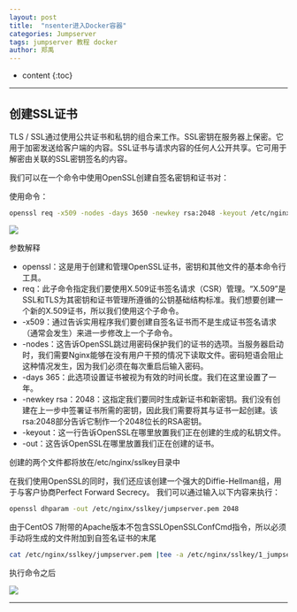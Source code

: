 ```yaml
---
layout: post
title:  "nsenter进入Docker容器"
categories: Jumpserver 
tags: jumpserver 教程 docker
author: 郑禹
---
```


* content
{:toc}
---

## 创建SSL证书

TLS / SSL通过使用公共证书和私钥的组合来工作。SSL密钥在服务器上保密。它用于加密发送给客户端的内容。SSL证书与请求内容的任何人公开共享。它可用于解密由关联的SSL密钥签名的内容。

我们可以在一个命令中使用OpenSSL创建自签名密钥和证书对：

使用命令：
```sh
openssl req -x509 -nodes -days 3650 -newkey rsa:2048 -keyout /etc/nginx/sslkey/2_jumpserver.want-want.key -out /etc/nginx/sslkey/1_jumpserver.want-want.com.crt
```

<img src="http://newbluesky.top/img/ssl_self1.png">

参数解释
* openssl：这是用于创建和管理OpenSSL证书，密钥和其他文件的基本命令行工具。
* req：此子命令指定我们要使用X.509证书签名请求（CSR）管理。“X.509”是SSL和TLS为其密钥和证书管理所遵循的公钥基础结构标准。我们想要创建一个新的X.509证书，所以我们使用这个子命令。
* -x509：通过告诉实用程序我们要创建自签名证书而不是生成证书签名请求（通常会发生）来进一步修改上一个子命令。
* -nodes：这告诉OpenSSL跳过用密码保护我们的证书的选项。当服务器启动时，我们需要Nginx能够在没有用户干预的情况下读取文件。密码短语会阻止这种情况发生，因为我们必须在每次重启后输入密码。
* -days 365：此选项设置证书被视为有效的时间长度。我们在这里设置了一年。
* -newkey rsa：2048：这指定我们要同时生成新证书和新密钥。我们没有创建在上一步中签署证书所需的密钥，因此我们需要将其与证书一起创建。该rsa:2048部分告诉它制作一个2048位长的RSA密钥。
* -keyout：这一行告诉OpenSSL在哪里放置我们正在创建的生成的私钥文件。
* -out：这告诉OpenSSL在哪里放置我们正在创建的证书。

创建的两个文件都将放在/etc/nginx/sslkey目录中

在我们使用OpenSSL的同时，我们还应该创建一个强大的Diffie-Hellman组，用于与客户协商Perfect Forward Secrecy。
我们可以通过输入以下内容来执行：
```sh
openssl dhparam -out /etc/nginx/sslkey/jumpserver.pem 2048
```
由于CentOS 7附带的Apache版本不包含SSLOpenSSLConfCmd指令，所以必须手动将生成的文件附加到自签名证书的末尾
```sh
cat /etc/nginx/sslkey/jumpserver.pem |tee -a /etc/nginx/sslkey/1_jumpserver.want-want.com.crt
```
执行命令之后

<img src="http://newbluesky.top/img/ssl_self2.png">

---
